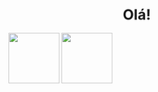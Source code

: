 

<h1 align="center">Olá!</h1>

<p float="left">
 <img src="https://media.discordapp.net/attachments/816888490955636747/864919456953401354/31_Sem_Titulo_20210714034422.png?width=497&height=472"  width="100">
  <img src=" https://media.discordapp.net/attachments/816888490955636747/864927162489634880/25_Sem_Titulo_20210520172324.png?width=479&height=473"  width="100"
       </p>
 
